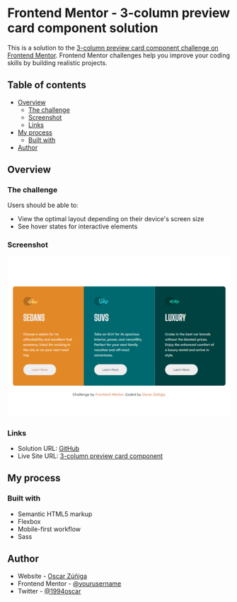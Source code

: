 # Frontend Mentor - 3-column preview card component solution

This is a solution to the [3-column preview card component challenge on Frontend Mentor](https://www.frontendmentor.io/challenges/3column-preview-card-component-pH92eAR2-). Frontend Mentor challenges help you improve your coding skills by building realistic projects. 

## Table of contents

- [Overview](#overview)
  - [The challenge](#the-challenge)
  - [Screenshot](#screenshot)
  - [Links](#links)
- [My process](#my-process)
  - [Built with](#built-with)
- [Author](#author)

## Overview

### The challenge

Users should be able to:

- View the optimal layout depending on their device's screen size
- See hover states for interactive elements

### Screenshot

![](./design/screenshot-solution.png)

### Links

- Solution URL: [GitHub](https://github.com/1994oscar/3-column-preview-card-component-main-chlg-06)
- Live Site URL: [3-column preview card component](https://oscar-zuniga-3-column-preview-card-component.vercel.app/)

## My process

### Built with

- Semantic HTML5 markup
- Flexbox
- Mobile-first workflow
- Sass

## Author

- Website - [Oscar Zúñiga](https://www.xn--oscarziga-q6a2h.com/)
- Frontend Mentor - [@yourusername](https://www.frontendmentor.io/profile/yourusername)
- Twitter - [@1994oscar](https://www.frontendmentor.io/profile/1994oscar)
